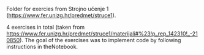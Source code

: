 Folder for exercies from Strojno učenje 1 (https://www.fer.unizg.hr/predmet/struce1).

4 exercises in total (taken from https://www.fer.unizg.hr/predmet/struce1/materijali#%23!p_rep_142310!_-210850).
The goal of the exercises was to implement code by following instructions in theNotebook.
